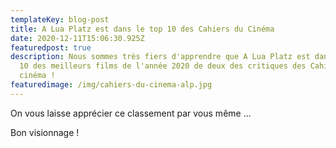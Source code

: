```yaml
---
templateKey: blog-post
title: A Lua Platz est dans le top 10 des Cahiers du Cinéma
date: 2020-12-11T15:06:30.925Z
featuredpost: true
description: Nous sommes très fiers d'apprendre que A Lua Platz est dans le top
  10 des meilleurs films de l'année 2020 de deux des critiques des Cahiers du
  cinéma !
featuredimage: /img/cahiers-du-cinema-alp.jpg
---
```

On vous laisse apprécier ce classement par vous même ...

Bon visionnage !